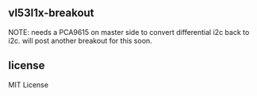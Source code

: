 vl53l1x-breakout
---
NOTE: needs a PCA9615 on master side to convert differential i2c back to i2c. will post another breakout for this soon.

license
---
MIT License
